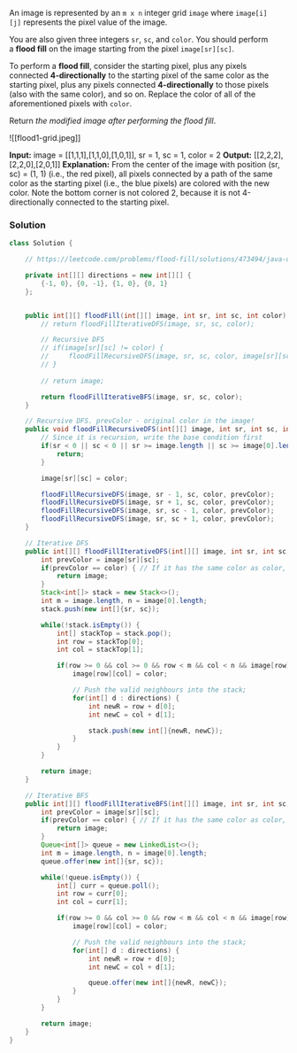
An image is represented by an `m x n` integer grid `image` where `image[i][j]` represents the pixel value of the image.

You are also given three integers `sr`, `sc`, and `color`. You should perform a **flood fill** on the image starting from the pixel `image[sr][sc]`.

To perform a **flood fill**, consider the starting pixel, plus any pixels connected **4-directionally** to the starting pixel of the same color as the starting pixel, plus any pixels connected **4-directionally** to those pixels (also with the same color), and so on. Replace the color of all of the aforementioned pixels with `color`.

Return _the modified image after performing the flood fill_.

![[flood1-grid.jpeg]]

**Input:** image = [[1,1,1],[1,1,0],[1,0,1]], sr = 1, sc = 1, color = 2
**Output:** [[2,2,2],[2,2,0],[2,0,1]]
**Explanation:** From the center of the image with position (sr, sc) = (1, 1) (i.e., the red pixel), all pixels connected by a path of the same color as the starting pixel (i.e., the blue pixels) are colored with the new color.
Note the bottom corner is not colored 2, because it is not 4-directionally connected to the starting pixel.


### Solution

```java
class Solution {

    // https://leetcode.com/problems/flood-fill/solutions/473494/java-dfs-bfs-solutions-space-complexity-analysis-clean-concise/

    private int[][] directions = new int[][] {
        {-1, 0}, {0, -1}, {1, 0}, {0, 1}
    };


    public int[][] floodFill(int[][] image, int sr, int sc, int color) {
        // return floodFillIterativeDFS(image, sr, sc, color);

        // Recursive DFS
        // if(image[sr][sc] != color) {
        //     floodFillRecursiveDFS(image, sr, sc, color, image[sr][sc]);
        // }
        
        // return image;

        return floodFillIterativeBFS(image, sr, sc, color);
    }

    // Recursive DFS. prevColor - original color in the image!
    public void floodFillRecursiveDFS(int[][] image, int sr, int sc, int color, int prevColor) {
        // Since it is recursion, write the base condition first
        if(sr < 0 || sc < 0 || sr >= image.length || sc >= image[0].length || image[sr][sc] != prevColor) {
            return;
        }

        image[sr][sc] = color;

        floodFillRecursiveDFS(image, sr - 1, sc, color, prevColor);
        floodFillRecursiveDFS(image, sr + 1, sc, color, prevColor);
        floodFillRecursiveDFS(image, sr, sc - 1, color, prevColor);
        floodFillRecursiveDFS(image, sr, sc + 1, color, prevColor);
    }

    // Iterative DFS
    public int[][] floodFillIterativeDFS(int[][] image, int sr, int sc, int color) {
        int prevColor = image[sr][sc];
        if(prevColor == color) { // If it has the same color as color, just return.
            return image;
        }
        Stack<int[]> stack = new Stack<>();
        int m = image.length, n = image[0].length;
        stack.push(new int[]{sr, sc});

        while(!stack.isEmpty()) {
            int[] stackTop = stack.pop();
            int row = stackTop[0];
            int col = stackTop[1];

            if(row >= 0 && col >= 0 && row < m && col < n && image[row][col] == prevColor) {
                image[row][col] = color; 

                // Push the valid neighbours into the stack;
                for(int[] d : directions) {
                    int newR = row + d[0];
                    int newC = col + d[1];

                    stack.push(new int[]{newR, newC});
                }  
            }
        }

        return image;
    }

    // Iterative BFS
    public int[][] floodFillIterativeBFS(int[][] image, int sr, int sc, int color) {
        int prevColor = image[sr][sc];
        if(prevColor == color) { // If it has the same color as color, just return.
            return image;
        }
        Queue<int[]> queue = new LinkedList<>();
        int m = image.length, n = image[0].length;
        queue.offer(new int[]{sr, sc});

        while(!queue.isEmpty()) {
            int[] curr = queue.poll();
            int row = curr[0];
            int col = curr[1];

            if(row >= 0 && col >= 0 && row < m && col < n && image[row][col] == prevColor) {
                image[row][col] = color; 

                // Push the valid neighbours into the stack;
                for(int[] d : directions) {
                    int newR = row + d[0];
                    int newC = col + d[1];

                    queue.offer(new int[]{newR, newC});
                }  
            }
        }

        return image;
    }
}
```

